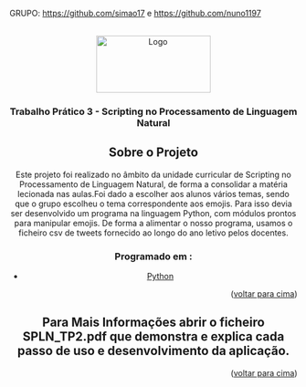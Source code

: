 <div id="top"></div>

GRUPO: https://github.com/simao17 e https://github.com/nuno1197

<!-- PROJECT LOGO -->
<br />
<div align="center">
  <a href="https://github.com/nuno1197/SPLNTP3">
    <img src="http://www.dps.uminho.pt/images/EditorTexto/um_eeng.jpg" alt="Logo" width="200" height="100">
  </a>

  <h3 align="center">Trabalho Prático 3 -  Scripting no Processamento de Linguagem Natural</h3>


  







<!-- ABOUT THE PROJECT -->
## Sobre o Projeto

Este projeto foi realizado no âmbito da unidade curricular de Scripting no Processamento de Linguagem Natural, de forma a consolidar a matéria lecionada nas aulas.Foi dado a escolher aos alunos vários temas, sendo que o grupo escolheu o tema correspondente aos emojis.
Para isso devia ser desenvolvido um programa na linguagem Python, com módulos prontos para manipular emojis.
De forma a alimentar o nosso programa, usamos o ficheiro csv de tweets fornecido ao longo do ano letivo pelos docentes.


### Programado em :
* [Python](https://www.python.org/)

<p align="right">(<a href="#top">voltar para cima</a>)</p>



<!-- GETTING STARTED -->
## Para Mais Informações abrir o ficheiro SPLN_TP2.pdf que demonstra e explica cada passo de uso e desenvolvimento da aplicação.

<p align="right">(<a href="#top">voltar para cima</a>)</p>




